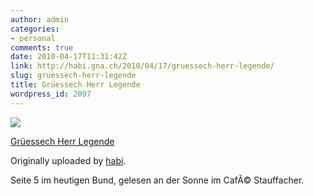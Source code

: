 ```yaml
---
author: admin
categories:
- personal
comments: true
date: 2010-04-17T11:31:42Z
link: http://habi.gna.ch/2010/04/17/gruessech-herr-legende/
slug: gruessech-herr-legende
title: Grüessech Herr Legende
wordpress_id: 2097
---
```


[![](http://farm5.static.flickr.com/4016/4528085634_1c866f829c_m.jpg)](http://www.flickr.com/photos/habi/4528085634/)
   

 
  [Grüessech Herr Legende](http://www.flickr.com/photos/habi/4528085634/)
    

  Originally uploaded by [habi](http://www.flickr.com/people/habi/).
 



Seite 5 im heutigen Bund, gelesen an der Sonne im CafÃ© Stauffacher.
  

